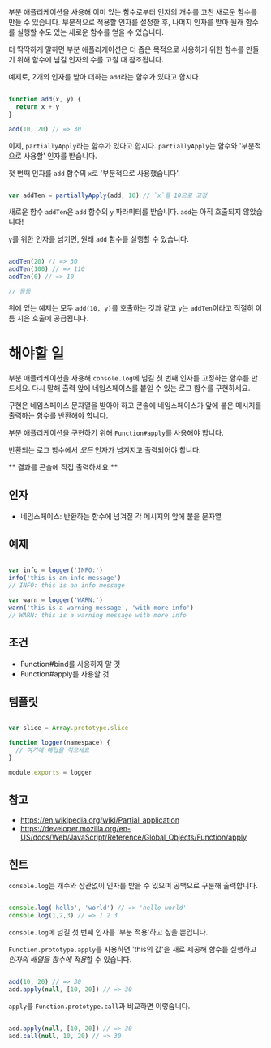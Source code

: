 부분 애플리케이션을 사용해 이미 있는 함수로부터 인자의 개수를 고친 새로운 함수를 만들 수 있습니다. 부분적으로 적용할 인자를 설정한 후, 나머지 인자를 받아 원래 함수를 실행할 수도 있는 새로운 함수를 얻을 수 있습니다.

더 딱딱하게 말하면 부분 애플리케이션은 더 좁은 목적으로 사용하기 위한 함수를 만들기 위해 함수에 넘길 인자의 수를 고칠 때 참조됩니다.

예제로, 2개의 인자를 받아 더하는 `add`라는 함수가 있다고 합시다.

```js

function add(x, y) {
  return x + y
}

add(10, 20) // => 30

```

이제, `partiallyApply`라는 함수가 있다고 합시다. `partiallyApply`는 함수와 '부분적으로 사용할' 인자를 받습니다.

첫 번째 인자를 `add` 함수의 `x`로 '부분적으로 사용했습니다'.

```js

var addTen = partiallyApply(add, 10) // `x`를 10으로 고정

```

새로운 함수 `addTen`은 `add` 함수의 `y` 파라미터를 받습니다. `add`는 아직 호출되지 않았습니다!

`y`를 위한 인자를 넘기면, 원래 `add` 함수를 실행할 수 있습니다.

```js

addTen(20) // => 30
addTen(100) // => 110
addTen(0) // => 10

// 등등

```

위에 있는 예제는 모두 `add(10, y)`를 호출하는 것과 같고 `y`는 `addTen`이라고 적절히 이름 지은 호출에 공급됩니다.

# 해야할 일

부분 애플리케이션을 사용해 `console.log`에 넘길 첫 번째 인자를 고정하는 함수를 만드세요. 다시 말해 출력 앞에 네임스페이스를 붙일 수 있는 로그 함수를 구현하세요.


구현은 네임스페이스 문자열을 받아야 하고 콘솔에 네임스페이스가 앞에 붙은 메시지를 출력하는 함수를 반환해야 합니다.

부분 애플리케이션을 구현하기 위해 `Function#apply`를 사용해야 합니다.

반환되는 로그 함수에서 *모든* 인자가 넘겨지고 출력되어야 합니다.

** 결과를 콘솔에 직접 출력하세요 **

## 인자

* 네임스페이스: 반환하는 함수에 넘겨질 각 메시지의 앞에 붙을 문자열

## 예제

```js

var info = logger('INFO:')
info('this is an info message')
// INFO: this is an info message

var warn = logger('WARN:')
warn('this is a warning message', 'with more info')
// WARN: this is a warning message with more info
```

## 조건

* Function#bind를 사용하지 말 것
* Function#apply를 사용할 것

## 템플릿

```js

var slice = Array.prototype.slice

function logger(namespace) {
  // 여기에 해답을 적으세요
}

module.exports = logger

```

## 참고

* https://en.wikipedia.org/wiki/Partial_application
* https://developer.mozilla.org/en-US/docs/Web/JavaScript/Reference/Global_Objects/Function/apply

## 힌트

`console.log`는 개수와 상관없이 인자를 받을 수 있으며 공백으로 구분해 출력합니다.

```js

console.log('hello', 'world') // => 'hello world'
console.log(1,2,3) // => 1 2 3

```

`console.log`에 넘길 첫 번째 인자를 '부분 적용'하고 싶을 뿐입니다.

`Function.prototype.apply`를 사용하면 'this의 값'을 새로 제공해 함수를 실행하고 *인자의 배열을 함수에 적용*할 수 있습니다.


```js

add(10, 20) // => 30
add.apply(null, [10, 20]) // => 30

```

`apply`를 `Function.prototype.call`과 비교하면 이렇습니다.

```js

add.apply(null, [10, 20]) // => 30
add.call(null, 10, 20) // => 30

```
